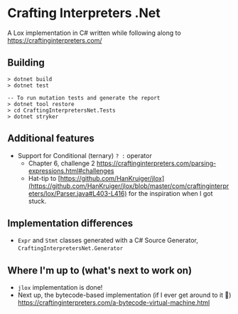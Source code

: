 ﻿# Crafting Interpreters .Net

A Lox implementation in C# written while following along to https://craftinginterpreters.com/

## Building

```
> dotnet build
> dotnet test

-- To run mutation tests and generate the report
> dotnet tool restore
> cd CraftingInterpretersNet.Tests
> dotnet stryker
```

## Additional features
* Support for Conditional (ternary) `? :` operator
  * Chapter 6, challenge 2 https://craftinginterpreters.com/parsing-expressions.html#challenges
  * Hat-tip to [https://github.com/HanKruiger/jlox](https://github.com/HanKruiger/jlox/blob/master/com/craftinginterpreters/lox/Parser.java#L403-L416) for the inspiration when I got stuck.

## Implementation differences
* `Expr` and `Stmt` classes generated with a C# Source Generator, `CraftingInterpretersNet.Generator`

## Where I'm up to (what's next to work on)

* `jlox` implementation is done!
* Next up, the bytecode-based implementation (if I ever get around to it 😬) https://craftinginterpreters.com/a-bytecode-virtual-machine.html